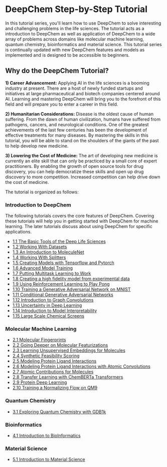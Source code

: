 # DeepChem Step-by-Step Tutorial

In this tutorial series, you'll learn how to use DeepChem to solve interesting
and challenging problems in the life sciences. The tutorial acts as a introduction
to DeepChem as well as application of DeepChem to a wide array of problems
across domains like molecular machine learning,
quantum chemistry, bioinformatics and material science. This tutorial series is
continually updated with new DeepChem features and models as implemented and is
designed to be accessible to beginners.

## Why do the DeepChem Tutorial?

**1) Career Advancement:** Applying AI in the life sciences is a booming
industry at present. There are a host of newly funded startups and initiatives
at large pharmaceutical and biotech companies centered around AI. Learning and
mastering DeepChem will bring you to the forefront of this field and will
prepare you to enter a career in this field.

**2) Humanitarian Considerations:** Disease is the oldest cause of human
suffering. From the dawn of human civilization, humans have suffered from pathogens,
cancers, and neurological conditions. One of the greatest achievements of
the last few centuries has been the development of effective treatments for
many diseases. By mastering the skills in this tutorial, you will be able to
stand on the shoulders of the giants of the past to help develop new
medicine.

**3) Lowering the Cost of Medicine:** The art of developing new medicine is
currently an elite skill that can only be practiced by a small core of expert
practitioners. By enabling the growth of open source tools for drug discovery,
you can help democratize these skills and open up drug discovery to more
competition. Increased competition can help drive down the cost of medicine.

The tutorial is organized as follows:

### Introduction to DeepChem
The following tutorials covers the core features of DeepChem. Covering these
tutorials will help you in getting started with DeepChem for machine learning. The later
tutorials discuss about using DeepChem for specific applications.

* [1.1 The Basic Tools of the Deep Life Sciences](01_The_Basic_Tools_of_the_Deep_Life_Sciences.ipynb)
* [1.2 Working With Datasets](02_Working_With_Datasets.ipynb)
* [1.3 An Introduction to MoleculeNet](03_An_Introduction_To_MoleculeNet.ipynb)
* [1.4 Working With Splitters](08_Working_With_Splitters.ipynb)
* [1.5 Creating Models with Tensorflow and Pytorch](05_Creating_Models_with_TensorFlow_and_PyTorch.ipynb)
* [1.6 Advanced Model Training](09_Advanced_Model_Training.ipynb)
* [1.7 Putting Multitask Learning to Work](11_Putting_Multitask_Learning_to_Work.ipynb)
* [1.8 Creating a high fidelity model from experimental data](10_Creating_a_high_fidelity_model_from_experimental_data.ipynb)
* [1.9 Using Reinforcement Learning to Play Pong](26_Using_Reinforcement_Learning_to_Play_Pong.ipynb)
* [1.10 Training a Generative Adversarial Network on MNIST](15_Training_a_Generative_Adversarial_Network_on_MNIST.ipynb)
* [1.11 Conditional Generative Adversarial Networks](14_Conditional_Generative_Adversarial_Networks.ipynb)
* [1.12 Introduction to Graph Convolutions](06_Introduction_to_Graph_Convolutions.ipynb)
* [1.13 Uncertainty in Deep Learning](25_Uncertainty_In_Deep_Learning.ipynb)
* [1.14 Introduction to Model Interpretability](23_Introduction_to_Model_Interpretability.ipynb)
* [1.15 Large Scale Chemical Screens](19_Large_Scale_Chemical_Screens.ipynb)

### Molecular Machine Learning
* [2.1 Molecular Fingerprints](04_Molecular_Fingerprints.ipynb)
* [2.2 Going Deeper on Molecular Featurizations](07_Going_Deeper_on_Molecular_Featurizations.ipynb)
* [2.3 Learning Unsupervised Embeddings for Molecules](16_Learning_Unsupervised_Embeddings_for_Molecules.ipynb)
* [2.4 Synthetic Feasibility Scoring](24_Synthetic_Feasibility_Scoring.ipynb)
* [2.5 Modeling Protein Ligand Interactions](13_Modeling_Protein_Ligand_Interactions.ipynb)
* [2.6 Modeling Protein Ligand Interactions with Atomic Convolutions](14_Modeling_Protein_Ligand_Interactions_With_Atomic_Convolutions.ipynb)
* [2.7 Atomic Contributions for Molecules](28_Atomic_Contributions_for_Molecules.ipynb)
* [2.8 Transfer Learning with ChemBERTa Transformers](22_Transfer_Learning_With_ChemBERTa_Transformers.ipynb)
* [2.9 Protein Deep Learning](30_Protein_Deep_Learning.ipynb)
* [2.10 Training a Normalizing Flow on QM9](Training_a_Normalizing_Flow_on_QM9.ipynb)

### Quantum Chemistry
* [3.1 Exploring Quantum Chemistry with GDB1k](21_Exploring_Quantum_Chemistry_with_GDB1k.ipynb)

### Bioinformatics
* [4.1 Introduction to BioInformatics](21_Introduction_to_Bioinformatics.ipynb)

### Material Science
* [5.1 Introduction to Material Science](31_Introduction_To_Material_Science.ipynb)
